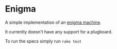 Enigma
======

A simple implementation of an [enigma machine](http://en.wikipedia.org/wiki/Enigma_machine).

It currently doesn't have any support for a plugboard.

To run the specs simply run `rake test`
